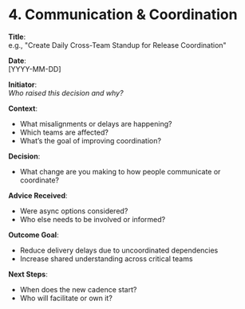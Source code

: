 # 4. Communication & Coordination

**Title**:  
e.g., "Create Daily Cross-Team Standup for Release Coordination"

**Date**:  
[YYYY-MM-DD]

**Initiator**:  
_Who raised this decision and why?_

**Context**:  

- What misalignments or delays are happening?
- Which teams are affected?
- What’s the goal of improving coordination?

**Decision**:  

- What change are you making to how people communicate or coordinate?

**Advice Received**:  

- Were async options considered?
- Who else needs to be involved or informed?

**Outcome Goal**:  

- Reduce delivery delays due to uncoordinated dependencies  
- Increase shared understanding across critical teams

**Next Steps**:  

- When does the new cadence start?  
- Who will facilitate or own it?
